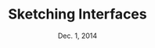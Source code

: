 ---
title: Sketching Interfaces
week: 1
number: 6
date: Dec. 1, 2014

deck: https://drive.google.com/file/d/0B8UPNtfhw4FPd1BpUm1MbHp2dWs/view?usp=sharing

resources:
  
  tools:
    -
      url: http://store.copicmarker.com/products/c3-s
      title: C3 Copic Sketch Cool Gray
    -
      url: http://store.copicmarker.com/products/n3-s
      title: N3 Copic Sketch Neutral Gray
  
  videos:
    -
      url: http://www.youtube.com/watch?v=2w3gXXvUSGM
      title: Sketching in Layers

terms:
  - term: Wireflows
    definition: User flow diagrams that use thumbnail wireframes to represent the pages.

---